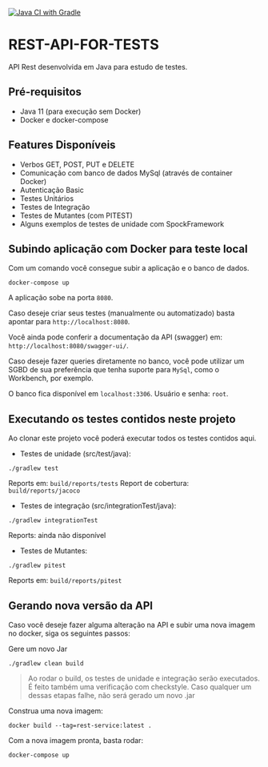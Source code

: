 [![Java CI with Gradle](https://github.com/rapesil/rest-api-for-tests/actions/workflows/ci.yml/badge.svg)](https://github.com/rapesil/rest-api-for-tests/actions/workflows/ci.yml)

# REST-API-FOR-TESTS

API Rest desenvolvida em Java para estudo de testes.

## Pré-requisitos

- Java 11 (para execução sem Docker)
- Docker e docker-compose

## Features Disponíveis 

* Verbos GET, POST, PUT e DELETE
* Comunicação com banco de dados MySql (através de container Docker)
* Autenticação Basic
* Testes Unitários
* Testes de Integração
* Testes de Mutantes (com PITEST)
* Alguns exemplos de testes de unidade com SpockFramework

## Subindo aplicação com Docker para teste local

Com um comando você consegue subir a aplicação e o banco de dados.

```
docker-compose up
```

A aplicação sobe na porta `8080`. 

Caso deseje criar seus testes (manualmente ou automatizado) basta apontar para `http://localhost:8080`.

Você ainda pode conferir a documentação da API (swagger) em: `http://localhost:8080/swagger-ui/`.

Caso deseje fazer queries diretamente no banco, você pode utilizar um SGBD de sua preferência que tenha suporte para
`MySql`, como o Workbench, por exemplo. 

O banco fica disponível em `localhost:3306`. Usuário e senha: `root`.

## Executando os testes contidos neste projeto

Ao clonar este projeto você poderá executar todos os testes contidos aqui. 

* Testes de unidade (src/test/java):

```
./gradlew test
```

Reports em: `build/reports/tests`
Report de cobertura: `build/reports/jacoco`

* Testes de integração (src/integrationTest/java):

```
./gradlew integrationTest
```

Reports: ainda não disponível

* Testes de Mutantes:

```
./gradlew pitest
```

Reports em: `build/reports/pitest`

## Gerando nova versão da API

Caso você deseje fazer alguma alteração na API e subir uma nova imagem no docker, siga os seguintes passos:

Gere um novo Jar

```
./gradlew clean build 
```

> Ao rodar o build, os testes de unidade e integração serão executados. É feito também uma verificação com checkstyle. 
>Caso qualquer um dessas etapas falhe, não será gerado um novo .jar
>

Construa uma nova imagem:

```
docker build --tag=rest-service:latest .   
```

Com a nova imagem pronta, basta rodar:

```
docker-compose up
```








